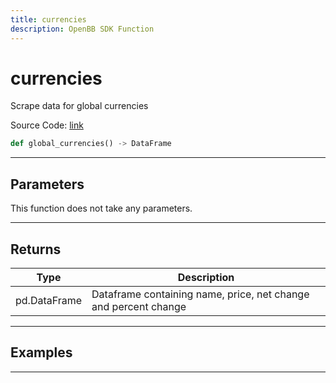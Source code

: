 ```yaml
---
title: currencies
description: OpenBB SDK Function
---
```


# currencies

Scrape data for global currencies

Source Code: [link](https://github.com/OpenBB-finance/OpenBBTerminal/tree/main/openbb_terminal/economy/wsj_model.py#L232)

```python
def global_currencies() -> DataFrame
```
---

## Parameters

This function does not take any parameters.

---

## Returns

| Type | Description |
| ---- | ----------- |
| pd.DataFrame | Dataframe containing name, price, net change and percent change |

---

## Examples

---

